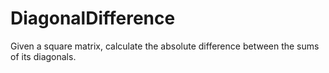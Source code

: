 # DiagonalDifference
Given a square matrix, calculate the absolute difference between the sums of its diagonals. 
